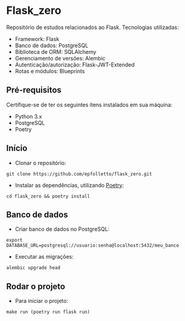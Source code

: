 # Flask_zero
Repositório de estudos relacionados ao Flask. Tecnologias utilizadas:
- Framework: Flask
- Banco de dados: PostgreSQL
- Biblioteca de ORM: SQLAlchemy
- Gerenciamento de versões: Alembic
- Autenticação/autorização: Flask-JWT-Extended
- Rotas e módulos: Blueprints

## Pré-requisitos
Certifique-se de ter os seguintes itens instalados em sua máquina:
- Python 3.x
- PostgreSQL
- Poetry

## Início
- Clonar o repositório:
  
```
git clone https://github.com/epfolletto/flask_zero.git
```

- Instalar as dependências, utilizando [Poetry](https://python-poetry.org/):
  
```
cd flask_zero && poetry install
```

## Banco de dados
- Criar banco de dados no PostgreSQL:

```
export DATABASE_URL=postgresql://usuario:senha@localhost:5432/meu_banco
```
  
- Executar as migrações:
  
```
alembic upgrade head
```

## Rodar o projeto
- Para iniciar o projeto:
  
```
make run (poetry run flask run)
```
